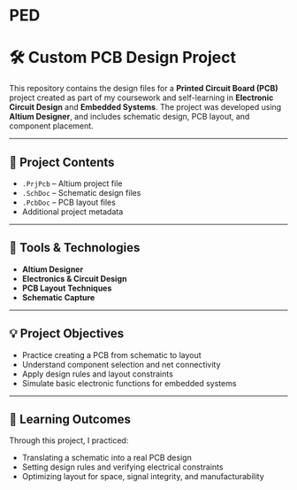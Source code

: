 # PED
# 🛠️ Custom PCB Design Project

This repository contains the design files for a **Printed Circuit Board (PCB)** project created as part of my coursework and self-learning in **Electronic Circuit Design** and **Embedded Systems**. The project was developed using **Altium Designer**, and includes schematic design, PCB layout, and component placement.

---

## 📁 Project Contents

- `.PrjPcb` – Altium project file
- `.SchDoc` – Schematic design files 
- `.PcbDoc` – PCB layout files
- Additional project metadata

---

## 🔧 Tools & Technologies

- **Altium Designer**
- **Electronics & Circuit Design**
- **PCB Layout Techniques**
- **Schematic Capture**

---

## 💡 Project Objectives

- Practice creating a PCB from schematic to layout
- Understand component selection and net connectivity
- Apply design rules and layout constraints
- Simulate basic electronic functions for embedded systems

---

## 📌 Learning Outcomes

Through this project, I practiced:
- Translating a schematic into a real PCB design
- Setting design rules and verifying electrical constraints
- Optimizing layout for space, signal integrity, and manufacturability





